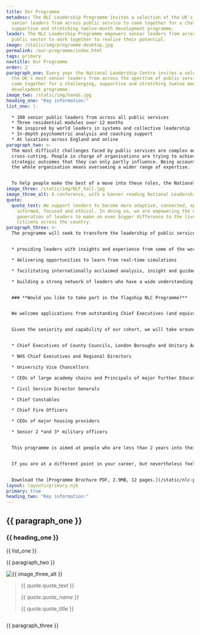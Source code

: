 ```yaml
---
title: Our Programme
metadesc: The NLC Leadership Programme invites a selection of the UK's most
  senior leaders from across public service to come together for a challenging,
  supportive and stretching twelve-month development programme.
leader: The NLC Leadership Programme empowers senior leaders from across the
  public sector to work together to realise their potential.
image: /static/img/programme-desktop.jpg
permalink: /our-programme/index.html
tags: primary
navtitle: Our Programme
order: 2
paragraph_one: Every year the National Leadership Centre invites a selection of
  the UK's most senior leaders from across the spectrum of public services to
  come together for a challenging, supportive and stretching twelve month
  development programme.
image_two: /static/img/hands.jpg
heading_one: "Key information:"
list_one: |-
  
  * 100 senior public leaders from across all public services
  * Three residential modules over 12 months
  * Be inspired by world leaders in systems and collective leadership
  * In-depth psychometric analysis and coaching support
  * At locations across England and online
paragraph_two: >-
  The most difficult challenges faced by public services are complex and
  cross-cutting. People in charge of organisations are trying to achieve
  strategic outcomes that they can only partly influence. Being accountable for
  the whole organisation means overseeing a wider range of expertise.


  To help people make the best of a move into these roles, the National Leadership Centre is delivering a flagship leadership programme, the first of its kind in bringing together top leaders from across the country.
image_three: /static/img/NLF_hall.jpg
image_three_alt: A conference, with a banner reading National Leadership Centre in the foreground.
quote:
  quote_text: We support leaders to become more adaptive, connected, open,
    informed, focused and ethical. In doing so, we are empowering the next
    generation of leaders to make an even bigger difference to the lives of
    citizens across the country.
paragraph_three: >-
  The programme will seek to transform the leadership of public services by:


  * providing leaders with insights and experience from some of the world’s foremost academics, practitioners and leaders

  * delivering opportunities to learn from real-time simulations

  * facilitating internationally acclaimed analysis, insight and guidance into participants’ leadership styles and how they can develop and progress

  * building a strong network of leaders who have a wide understanding of the work and challenges of their public sector peers


  ### **Would you like to take part in the flagship NLC Programme?**


  We welcome applications from outstanding Chief Executives (and equivalent) of publicly funded organisations delivering public services.


  Given the seniority and capability of our cohort, we will take around 100 delegates each year who we expect to be recognised as some of the best leaders in their field or sector. This includes, but is not exclusive to:


  * Chief Executives of County Councils, London Boroughs and Unitary Authorities

  * NHS Chief Executives and Regional Directors

  * University Vice Chancellors

  * CEOs of large academy chains and Principals of major Further Education colleges

  * Civil Service Director Generals

  * Chief Constables

  * Chief Fire Officers

  * CEOs of major housing providers

  * Senior 2 *and 3* military officers


  This programme is aimed at people who are less than 2 years into their first CEO role.


  If you are at a different point in your career, but nevertheless feel that you would benefit from this programme and provide an outstanding return on our investment, we would like to hear from you.


  Download the [Programme Brochure PDF, 2.9MB, 12 pages.](/static/nlc-programme-brochure.pdf)
layout: layouts/primary.njk
primary: true
heading_two: "Key information:"
---
```


<div class="leader-bar">
	<div class="container container--sm">
		<h2 class="large-body-text no-margin leader-bar__text">{{ paragraph_one }}</h2>
	</div>
</div>

<div class="image-centralised-text-block">
<div class="image-centralised-text-block__image" style="background-image: url('{{ image_two }}');"></div>
<div class="image-centralised-text-block__text">
<div class="image-centralised-text-block__text__internal">
	<h3 class="h4-style bold">{{ heading_one }}</h3>
	<div class="header-highlight">
		<div class="h3-style">
		{{ list_one }}
		</div>
	</div>
</div>
</div>
</div>

<div class="container container--sm dbl-vertical-padding">

{{ paragraph_two }}

</div>

<div class="image-quote-block">
	<div class="container container--wide container--two-col">
		<div class="column">
			<img class="media-full-width" src="{{ image_three }}" alt="{{ image_three_alt }}"/>
		</div>
		<div class="column column--card">
			<blockquote class="image-quote-block__card">
				<p class="large-body-text image-quote-block__quote">{{ quote.quote_text }}</p>
				<footer>
					<cite class="h4-style bold no-margin">{{ quote.quote_name }}</cite>
					<p class="no-margin">{{ quote.quote_title }}</p>
				</footer>
			</blockquote>
		</div>
	</div>
</div>

<div class="container container--sm dbl-vertical-padding">

{{ paragraph_three }}

</div>
